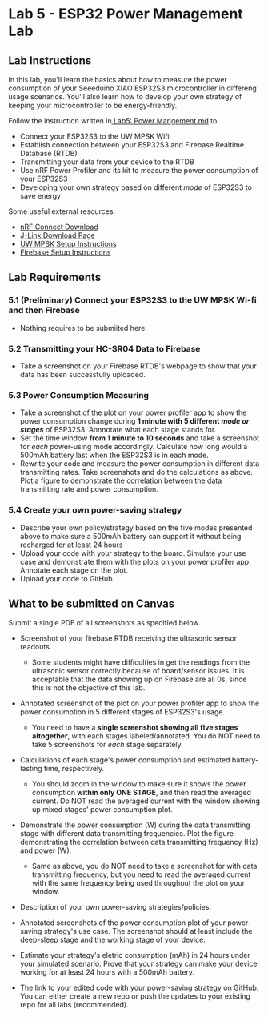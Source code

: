 # Lab 5 - ESP32 Power Management Lab

## Lab Instructions

In this lab, you'll learn the basics about how to measure the power consumption of your Seeeduino XIAO ESP32S3 microcontroller in differeng usage scenarios. You'll also learn how to develop your own strategy of keeping your microcontroller to be energy-friendly.

Follow the instruction written in[ Lab5: Power Mangement.md](https://github.com/GIXLabs/TECHIN514_W24/blob/main/Lab5_power-management/Lab5_power-management.md) to:

* Connect your ESP32S3 to the UW MPSK Wifi
* Establish connection between your ESP32S3 and Firebase Realtime Database (RTDB)
* Transmitting your data from your device to the RTDB
* Use nRF Power Profiler and its kit to measure the power consumption of your ESP32S3
* Developing your own strategy based on different *mode* of ESP32S3 to save energy

Some useful external resources:

* [nRF Connect Download](https://www.nordicsemi.com/Products/Development-tools/nRF-Connect-for-Desktop/Download#infotabs)
* [J-Link Download Page](https://www.segger.com/downloads/jlink/)
* [UW MPSK Setup Instructions](https://itconnect.uw.edu/tools-services-support/networks-connectivity/uw-networks/campus-wi-fi/uw-mpsk/)
* [Firebase Setup Instructions](https://randomnerdtutorials.com/esp32-firebase-realtime-database/)

## Lab Requirements

### 5.1 (Preliminary) Connect your ESP32S3 to the UW MPSK Wi-fi and then Firebase

* Nothing requires to be submiited here.

### 5.2 Transmitting your HC-SR04 Data to Firebase

* Take a screenshot on your Firebase RTDB's webpage to show that your data has been successfully uploaded.

### 5.3 Power Consumption Measuring

* Take a screenshot of the plot on your power profiler app to show the power consumption change during **1 minute with 5 different *mode or stages*** of ESP32S3. Annnotate what each stage stands for.
* Set the time window **from 1 minute to 10 seconds** and take a screenshot for *each* power-using mode accordingly. Calculate how long would a 500mAh battery last when the ESP32S3 is in each mode.
* Rewrite your code and measure the power consumption in different data transmitting rates. Take screenshots and do the calculations as above. Plot a figure to demonstrate the correlation between the data transmitting rate and power consumption.

### 5.4 Create your own power-saving strategy

* Describe your own policy/strategy based on the five modes presented above to make sure a 500mAh battery can support it without being recharged for at least 24 hours
* Upload your code with your strategy to the board. Simulate your use case and demonstrate them with the plots on your power profiler app. Annotate each stage on the plot.
* Upload your code to GitHub.

## What to be submitted on Canvas

Submit a single PDF of all screenshots as specified below.

* Screenshot of your firebase RTDB receiving the ultrasonic sensor readouts.

  * Some students might have difficulties in get the readings from the ultrasonic sensor correctly because of board/sensor issues. It is acceptable that the data showing up on Firebase are all 0s, since this is not the objective of this lab.
* Annotated screenshot of the plot on your power profiler app to show the power consumption in 5 different stages of ESP32S3's usage.

  * You need to have a **single screenshot showing all five stages altogether**, with each stages labeled/annotated. You do NOT need to take 5 screenshots for *each* stage separately.
* Calculations of each stage's power consumption and estimated battery-lasting time, respectively.

  * You should zoom in the window to make sure it shows the power consumption **within only ONE STAGE**, and then read the averaged current. Do NOT read the averaged current with the window showing up mixed stages' power consumption plot.
* Demonstrate the power consumption (W) during the data transmitting stage with different data transmitting frequencies. Plot the figure demonstrating the correlation between data transmitting frequency (Hz) and power (W).

  * Same as above, you do NOT need to take a screenshot for with data transmitting frequency, but you need to read the averaged current with the same frequency being used throughout the plot on your window.
* Description of your own power-saving strategies/policies.
* Annotated screenshots of the power consumption plot of your power-saving strategy's use case. The screenshot should at least include the deep-sleep stage and the working stage of your device.
* Estimate your strategy's eletric consumption (mAh) in 24 hours under your simulated scenario. Prove that your strategy can make your device working for at least 24 hours with a 500mAh battery.
* The link to your edited code with your power-saving strategy on GitHub. You can either create a new repo or push the updates to your existing repo for all labs (recommended).
